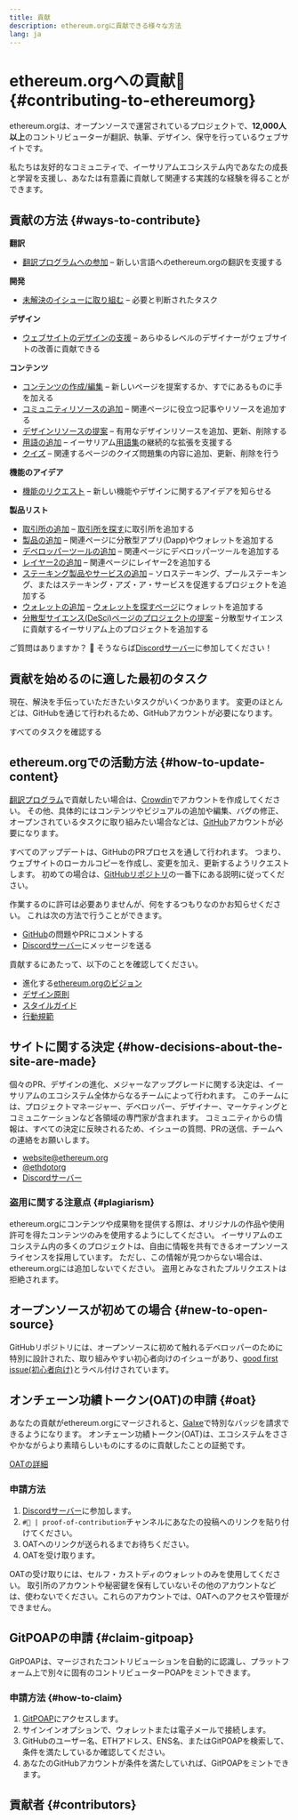 ```yaml
---
title: 貢献
description: ethereum.orgに貢献できる様々な方法
lang: ja
---
```


# ethereum.orgへの貢献🦄 {#contributing-to-ethereumorg}

ethereum.orgは、オープンソースで運営されているプロジェクトで、**12,000人以上**のコントリビューターが翻訳、執筆、デザイン、保守を行っているウェブサイトです。

私たちは友好的なコミュニティで、イーサリアムエコシステム内であなたの成長と学習を支援し、あなたは有意義に貢献して関連する実践的な経験を得ることができます。

## 貢献の方法 {#ways-to-contribute}

**翻訳**
- [翻訳プログラムへの参加](/contributing/translation-program/) – 新しい言語へのethereum.orgの翻訳を支援する

**開発**
- [未解決のイシューに取り組む](https://github.com/ethereum/ethereum-org-website/issues) – 必要と判断されたタスク

**デザイン**
- [ウェブサイトのデザインの支援](/contributing/design/) – あらゆるレベルのデザイナーがウェブサイトの改善に貢献できる

**コンテンツ**
- [コンテンツの作成/編集](/contributing/#how-to-update-content) – 新しいページを提案するか、すでにあるものに手を加える
- [コミュニティリソースの追加](/contributing/content-resources/) – 関連ページに役立つ記事やリソースを追加する
- [デザインリソースの提案](/contributing/design/adding-design-resources/) – 有用なデザインリソースを追加、更新、削除する
- [用語の追加](/contributing/adding-glossary-terms/) – イーサリアム[用語集](/glossary/)の継続的な拡張を支援する
- [クイズ](/contributing/quizzes/) – 関連するページのクイズ問題集の内容に追加、更新、削除を行う

**機能のアイデア**
- [機能のリクエスト](https://github.com/ethereum/ethereum-org-website/issues/new?assignees=&labels=Type%3A+Feature&template=feature_request.yaml&title=) – 新しい機能やデザインに関するアイデアを知らせる

**製品リスト**
- [取引所の追加](/contributing/adding-exchanges/) – [取引所を探す](/get-eth/#country-picker)に取引所を追加する
- [製品の追加](/contributing/adding-products/) – 関連ページに分散型アプリ(Dapp)やウォレットを追加する
- [デベロッパーツールの追加](/contributing/adding-developer-tools/) – 関連ページにデベロッパーツールを追加する
- [レイヤー2の追加](/contributing/adding-layer-2s/) – 関連ページにレイヤー2を追加する
- [ステーキング製品やサービスの追加](/contributing/adding-staking-products/) – ソロステーキング、プールステーキング、またはステーキング・アズ・ア・サービスを促進するプロジェクトを追加する
- [ウォレットの追加](/contributing/adding-wallets/) – [ウォレットを探すページ](/wallets/find-wallet/)にウォレットを追加する
- [分散型サイエンス(DeSci)ページのプロジェクトの提案](/contributing/adding-desci-projects/) – 分散型サイエンスに貢献するイーサリアム上のプロジェクトを追加する

ご質問はありますか？ 🤔 そうならば[Discordサーバー](https://discord.gg/ethereum-org)に参加してください！

## 貢献を始めるのに適した最初のタスク

現在、解決を手伝っていただきたいタスクがいくつかあります。 変更のほとんどは、GitHubを通じて行われるため、GitHubアカウントが必要になります。

<IssuesList issues={gfissues} my={8} />

<ButtonLink href="https://github.com/ethereum/ethereum-org-website/issues">すべてのタスクを確認する</ButtonLink>

## ethereum.orgでの活動方法 {#how-to-update-content}

[翻訳プログラム](/contributing/translation-program/)で貢献したい場合は、[Crowdin](https://crowdin.com/project/ethereum-org)でアカウントを作成してください。 その他、具体的にはコンテンツやビジュアルの追加や編集、バグの修正、オープンされているタスクに取り組みたい場合などは、[GitHub](https://github.com/)アカウントが必要になります。

すべてのアップデートは、GitHubのPRプロセスを通して行われます。 つまり、ウェブサイトのローカルコピーを作成し、変更を加え、更新するようリクエストします。 初めての場合は、[GitHubリポジトリ](https://github.com/ethereum/ethereum-org-website)の一番下にある説明に従ってください。

作業するのに許可は必要ありませんが、何をするつもりなのかお知らせください。 これは次の方法で行うことができます。

- [GitHub](https://github.com/ethereum/ethereum-org-website)の問題やPRにコメントする
- [Discordサーバー](https://discord.gg/ethereum-org)にメッセージを送る

貢献するにあたって、以下のことを確認してください。

- 進化する[ethereum.orgのビジョン](/about/)
- [デザイン原則](/contributing/design-principles/)
- [スタイルガイド](/contributing/style-guide/)
- [行動規範](/community/code-of-conduct)

<ContributorsQuizBanner mt={16} mb={8} />

## サイトに関する決定 {#how-decisions-about-the-site-are-made}

個々のPR、デザインの進化、メジャーなアップグレードに関する決定は、イーサリアムのエコシステム全体からなるチームによって行われます。 このチームには、プロジェクトマネージャー、デベロッパー、デザイナー、マーケティングとコミュニケーションなど各領域の専門家が含まれます。 コミュニティからの情報は、すべての決定に反映されるため、イシューの質問、PRの送信、チームへの連絡をお願いします。

- [website@ethereum.org](mailto:website@ethereum.org)
- [@ethdotorg](https://twitter.com/ethdotorg)
- [Discordサーバー](https://discord.gg/ethereum-org)

### 盗用に関する注意点 {#plagiarism}

ethereum.orgにコンテンツや成果物を提供する際は、オリジナルの作品や使用許可を得たコンテンツのみを使用するようにしてください。 イーサリアムのエコシステム内の多くのプロジェクトは、自由に情報を共有できるオープンソースライセンスを採用しています。 ただし、この情報が見つからない場合は、ethereum.orgには追加しないでください。 盗用とみなされたプルリクエストは拒絶されます。

## オープンソースが初めての場合 {#new-to-open-source}

GitHubリポジトリには、オープンソースに初めて触れるデベロッパーのために特別に設計された、取り組みやすい初心者向けのイシューがあり、[good first issue(初心者向け)](https://github.com/ethereum/ethereum-org-website/issues?q=is%3Aopen+is%3Aissue+label%3A%22good+first+issue%22)とラベル付けされています。

## オンチェーン功績トークン(OAT)の申請 {#oat}

あなたの貢献がethereum.orgにマージされると、[Galxe](https://app.galxe.com/quest/ethereumorg)で特別なバッジを請求できるようになります。 オンチェーン功績トークン(OAT)は、エコシステムをささやかながらより素晴らしいものにするのに貢献したことの証拠です。

[OATの詳細](https://help.galxe.com/en/articles/7067290-galxe-oats-reward-and-celebrate-achievements)

### 申請方法
1. [Discordサーバー](https://discord.gg/ethereum-org)に参加します。
2. `#🥇 | proof-of-contribution`チャンネルにあなたの投稿へのリンクを貼り付けてください。
3. OATへのリンクが送られるまでお待ちください。
4. OATを受け取ります。

OATの受け取りには、セルフ・カストディのウォレットのみを使用してください。 取引所のアカウントや秘密鍵を保有していないその他のアカウントなどは、使わないでください。これらのアカウントでは、OATへのアクセスや管理ができません。

## GitPOAPの申請 {#claim-gitpoap}

GitPOAPは、マージされたコントリビューションを自動的に認識し、プラットフォーム上で別々に固有のコントリビューターPOAPをミントできます。


### 申請方法 {#how-to-claim}

1. [GitPOAP](https://www.gitpoap.io)にアクセスします。
2. サインインオプションで、ウォレットまたは電子メールで接続します。
3. GitHubのユーザー名、ETHアドレス、ENS名、またはGitPOAPを検索して、条件を満たしているか確認してください。
4. あなたのGitHubアカウントが条件を満たしていれば、GitPOAPをミントできます。

## 貢献者 {#contributors}

<Contributors />
